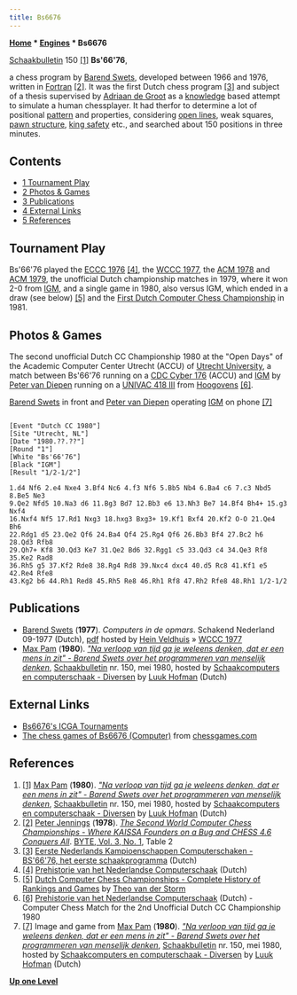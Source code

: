 ```yaml
---
title: Bs6676
---
```

**[Home](Home "Home") * [Engines](Engines "Engines") * Bs6676**

[](http://picasaweb.google.nl/Luuk.Hofman/Schaakbulletin150Mei1980#) [Schaakbulletin](http://www.newinchess.com/Support/Default.aspx?PageID=001) 150 <a id="cite-note-1" href="#cite-ref-1">[1]</a>
**Bs'66'76**,

a chess program by [Barend Swets](Barend_Swets "Barend Swets"), developed between 1966 and 1976, written in [Fortran](Fortran "Fortran") <a id="cite-note-2" href="#cite-ref-2">[2]</a>. It was the first Dutch chess program <a id="cite-note-3" href="#cite-ref-3">[3]</a> and subject of a thesis supervised by [Adriaan de Groot](Adriaan_de_Groot "Adriaan de Groot") as a [knowledge](Knowledge "Knowledge") based attempt to simulate a human chessplayer. It had therfor to determine a lot of positional [pattern](Evaluation_Patterns "Evaluation Patterns") and properties, considering [open lines](Open_File "Open File"), weak squares, [pawn structure](Pawn_Structure "Pawn Structure"), [king safety](King_Safety "King Safety") etc., and searched about 150 positions in three minutes.

## Contents

- [1 Tournament Play](#tournament-play)
- [2 Photos & Games](#photos-.26-games)
- [3 Publications](#publications)
- [4 External Links](#external-links)
- [5 References](#references)

## Tournament Play

Bs'66'76 played the [ECCC 1976](ECCC_1976 "ECCC 1976") <a id="cite-note-4" href="#cite-ref-4">[4]</a>, the [WCCC 1977](WCCC_1977 "WCCC 1977"), the [ACM 1978](ACM_1978 "ACM 1978") and [ACM 1979](ACM_1979 "ACM 1979"), the unofficial Dutch championship matches in 1979, where it won 2-0 from [IGM](IGM "IGM"), and a single game in 1980, also versus IGM, which ended in a draw (see below) <a id="cite-note-5" href="#cite-ref-5">[5]</a> and the [First Dutch Computer Chess Championship](DOCCC_1981 "DOCCC 1981") in 1981.

## Photos & Games

The second unofficial Dutch CC Championship 1980 at the "Open Days" of the Academic Computer Center Utrecht (ACCU) of [Utrecht University](https://en.wikipedia.org/wiki/Utrecht_University), a match between Bs'66'76 running on a [CDC Cyber 176](CDC_Cyber "CDC Cyber") (ACCU) and [IGM](IGM "IGM") by [Peter van Diepen](Peter_van_Diepen "Peter van Diepen") running on a [UNIVAC 418 III](UNIVAC_418 "UNIVAC 418") from [Hoogovens](https://en.wikipedia.org/wiki/Koninklijke_Hoogovens) <a id="cite-note-6" href="#cite-ref-6">[6]</a>.

[](https://plus.google.com/photos/108365418358650491702/albums/5249605032035852657?banner=pwa)
[Barend Swets](Barend_Swets "Barend Swets") in front and [Peter van Diepen](Peter_van_Diepen "Peter van Diepen") operating [IGM](IGM "IGM") on phone <a id="cite-note-7" href="#cite-ref-7">[7]</a>

```

[Event "Dutch CC 1980"]
[Site "Utrecht, NL"]
[Date "1980.??.??"]
[Round "1"]
[White "Bs'66'76"]
[Black "IGM"]
[Result "1/2-1/2"]

1.d4 Nf6 2.e4 Nxe4 3.Bf4 Nc6 4.f3 Nf6 5.Bb5 Nb4 6.Ba4 c6 7.c3 Nbd5 8.Be5 Ne3 
9.Qe2 Nfd5 10.Na3 d6 11.Bg3 Bd7 12.Bb3 e6 13.Nh3 Be7 14.Bf4 Bh4+ 15.g3 Nxf4 
16.Nxf4 Nf5 17.Rd1 Nxg3 18.hxg3 Bxg3+ 19.Kf1 Bxf4 20.Kf2 O-O 21.Qe4 Bh6 
22.Rdg1 d5 23.Qe2 Qf6 24.Ba4 Qf4 25.Rg4 Qf6 26.Bb3 Bf4 27.Bc2 h6 28.Qd3 Rfb8 
29.Qh7+ Kf8 30.Qd3 Ke7 31.Qe2 Bd6 32.Rgg1 c5 33.Qd3 c4 34.Qe3 Rf8 35.Ke2 Rad8 
36.Rh5 g5 37.Kf2 Rde8 38.Rg4 Rd8 39.Nxc4 dxc4 40.d5 Rc8 41.Kf1 e5 42.Re4 Rfe8 
43.Kg2 b6 44.Rh1 Red8 45.Rh5 Re8 46.Rh1 Rf8 47.Rh2 Rfe8 48.Rh1 1/2-1/2

```

## Publications

- [Barend Swets](Barend_Swets "Barend Swets") (**1977**). *Computers in de opmars*. Schakend Nederland 09-1977 (Dutch), [pdf](http://www.schaakcomputers.nl/hein_veldhuis/database/files/09-1977,%20Schakend%20Nederland,%20Ir.%20Barend%20Swets,%20Computers%20in%20de%20opmars.pdf) hosted by [Hein Veldhuis](Hein_Veldhuis "Hein Veldhuis") » [WCCC 1977](WCCC_1977 "WCCC 1977")
- [Max Pam](http://www.maxpam.nl/) (**1980**). *["Na verloop van tijd ga je weleens denken, dat er een mens in zit" - Barend Swets over het programmeren van menselijk denken](http://picasaweb.google.nl/Luuk.Hofman/Schaakbulletin150Mei1980#)*, [Schaakbulletin](http://www.newinchess.com/Support/Default.aspx?PageID=001) nr. 150, mei 1980, hosted by [Schaakcomputers en computerschaak - Diversen](http://www.schaakcomputers.nl/diversen/) by [Luuk Hofman](http://www.schaakcomputers.nl/) (Dutch)

## External Links

- [Bs6676's ICGA Tournaments](https://www.game-ai-forum.org/icga-tournaments/program.php?id=437)
- [The chess games of Bs6676 (Computer)](http://www.chessgames.com/perl/chessplayer?pid=48734) from [chessgames.com](http://www.chessgames.com/index.html)

## References

1. <a id="cite-ref-1" href="#cite-note-1">[1]</a> [Max Pam](http://www.maxpam.nl/) (**1980**). *["Na verloop van tijd ga je weleens denken, dat er een mens in zit" - Barend Swets over het programmeren van menselijk denken](http://picasaweb.google.nl/Luuk.Hofman/Schaakbulletin150Mei1980#)*, [Schaakbulletin](http://www.newinchess.com/Support/Default.aspx?PageID=001) nr. 150, mei 1980, hosted by [Schaakcomputers en computerschaak - Diversen](http://www.schaakcomputers.nl/diversen/) by [Luuk Hofman](http://www.schaakcomputers.nl/) (Dutch)
1. <a id="cite-ref-2" href="#cite-note-2">[2]</a> [Peter Jennings](Peter_Jennings "Peter Jennings") (**1978**). *[The Second World Computer Chess Championships - Where KAISSA Founders on a Bug and CHESS 4.6 Conquers All](http://archive.org/stream/byte-magazine-1978-01/1978_01_BYTE_03-01_The_Brains_of_Men_and_Machines#page/n107/mode/2up)*. [BYTE, Vol. 3, No. 1](Byte_Magazine#BYTE301 "Byte Magazine"), Table 2
1. <a id="cite-ref-3" href="#cite-note-3">[3]</a> [Eerste Nederlands Kampioenschappen Computerschaken - BS'66'76, het eerste schaakprogramma](http://www.csvnsupplementsite.nl/csvnp2.html) (Dutch)
1. <a id="cite-ref-4" href="#cite-note-4">[4]</a> [Prehistorie van het Nederlandse Computerschaak](http://old.csvn.nl/pre_hist.html) (Dutch)
1. <a id="cite-ref-5" href="#cite-note-5">[5]</a> [Dutch Computer Chess Championships - Complete History of Rankings and Games](http://old.csvn.nl/dcc_hist.html) by [Theo van der Storm](Theo_van_der_Storm "Theo van der Storm")
1. <a id="cite-ref-6" href="#cite-note-6">[6]</a> [Prehistorie van het Nederlandse Computerschaak](http://old.csvn.nl/pre_hist.html) (Dutch) - Computer Chess Match for the 2nd Unofficial Dutch CC Championship 1980
1. <a id="cite-ref-7" href="#cite-note-7">[7]</a> Image and game from [Max Pam](http://www.maxpam.nl/) (**1980**). *["Na verloop van tijd ga je weleens denken, dat er een mens in zit" - Barend Swets over het programmeren van menselijk denken](http://picasaweb.google.nl/Luuk.Hofman/Schaakbulletin150Mei1980#)*, [Schaakbulletin](http://www.newinchess.com/Support/Default.aspx?PageID=001) nr. 150, mei 1980, hosted by [Schaakcomputers en computerschaak - Diversen](http://www.schaakcomputers.nl/diversen/) by [Luuk Hofman](http://www.schaakcomputers.nl/) (Dutch)

**[Up one Level](Engines "Engines")**

